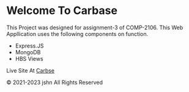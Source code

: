 <h1>Welcome To Carbase</h1>
<p>This Project was designed for assignment-3 of COMP-2106. This Web Appllication uses the following components on function.</p>
<ul>
<li>Express.JS</li>
<li>MongoDB</li>
<li>HBS Views</li>
</ul>
<p>Live Site At <a href="https://carbase-comp2106.onrender.com">Carbse</a></p>
<span>&copy; 2021-2023 jshn</span>
<span>All Rights Reserved</span>
